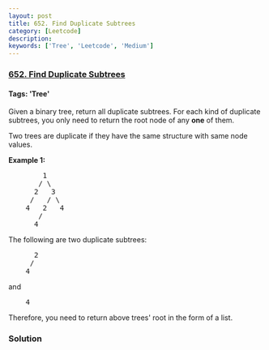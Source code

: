 ```yaml
---
layout: post
title: 652. Find Duplicate Subtrees
category: [Leetcode]
description: 
keywords: ['Tree', 'Leetcode', 'Medium']
---
```

### [652. Find Duplicate Subtrees](https://leetcode.com/problems/find-duplicate-subtrees)

#### Tags: 'Tree'

<div class="content__u3I1 question-content__JfgR"><div><p>Given a binary tree, return all duplicate subtrees. For each kind of duplicate subtrees, you only need to return the root node of any <b>one</b> of them.</p>
<p>Two trees are duplicate if they have the same structure with same node values.</p>
<p><b>Example 1: </b></p>
<pre>        1
       / \
      2   3
     /   / \
    4   2   4
       /
      4
</pre>
<p>The following are two duplicate subtrees:</p>
<pre>      2
     /
    4
</pre>
<p>and</p>
<pre>    4
</pre>
Therefore, you need to return above trees' root in the form of a list.</div></div>

### Solution
